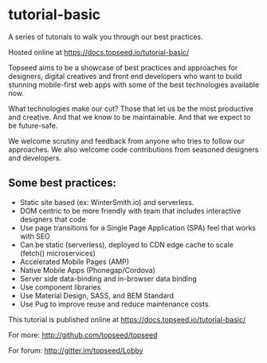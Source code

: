 # tutorial-basic

A series of tutorials to walk you through our best practices. 

Hosted online at <https://docs.topseed.io/tutorial-basic/>

Topseed aims to be a showcase of best practices and approaches for designers, digital creatives and front end developers
who want to build stunning mobile-first web apps with some of the best technologies available now.

What technologies make our cut? Those that let us be the most
productive and creative. And that we know to be maintainable. And that we expect 
to be future-safe.

We welcome scrutiny and feedback from anyone who tries to follow our approaches. 
We also welcome code contributions from seasoned designers and developers.

## Some best practices:
- Static site based (ex: WinterSmith.io) and serverless.
- DOM centric to be more friendly with team that includes interactive designers that code
- Use page transitions for a Single Page Application (SPA) feel that works with SEO
- Can be static (serverless), deployed to CDN edge cache to scale (fetch() microservices)
- Accelerated Mobile Pages (AMP)
- Native Mobile Apps (Phonegap/Cordova) 
- Server side data-binding and in-browser data binding
- Use component libraries
- Use Material Design, SASS, and BEM Standard
- Use Pug to improve reuse and reduce maintenance costs.

This tutorial is published online at <https://docs.topseed.io/tutorial-basic/>

For more: <http://github.com/topseed/topseed>

For forum: <http://gitter.im/topseed/Lobby>

